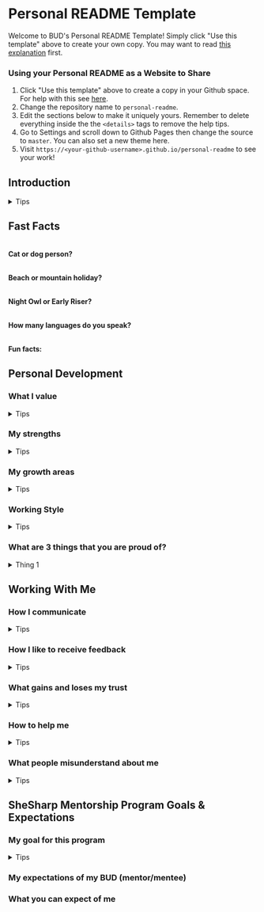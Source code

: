 # Personal README Template

Welcome to BUD's Personal README Template! Simply click "Use this template" above to create your own copy. You may want to read [this explanation](https://growwithbud.notion.site/README-Template-9d4c92efe88944a28a6d82aa33811b77) first.

### Using your Personal README as a Website to Share

1. Click "Use this template" above to create a copy in your Github space. For help with this see [here](https://docs.github.com/en/github/creating-cloning-and-archiving-repositories/creating-a-repository-from-a-template).
2. Change the repository name to `personal-readme`.
3. Edit the sections below to make it uniquely yours. Remember to delete everything inside the the `<details>` tags to remove the help tips.
4. Go to Settings and scroll down to Github Pages then change the source to `master`. You can also set a new theme here.
5. Visit `https://<your-github-username>.github.io/personal-readme` to see your work!

## Introduction


<details>
    <summary>Tips</summary>
A little bit about you!
</details>

## Fast Facts


</br><b>Cat or dog person?</b></br>

</br><b>Beach or mountain holiday?</b></br>

</br><b>Night Owl or Early Riser?</b></br>

</br><b>How many languages do you speak?</b></br>

</br><b>Fun facts:</b>

## Personal Development
### What I value
<details>
    <summary>Tips</summary>
What is important to you? What does being good at your job mean to you? What qualities in others do you appreciate?
</details>

### My strengths
<details>
    <summary>Tips</summary>
What do you love to do? What have others told you that you are good at? What can you help others with?
</details>

### My growth areas
<details>
    <summary>Tips</summary>
What do others see that you don’t? What are you working on improving? What can others help you with?
</details>

### Working Style
<details>
    <summary>Tips</summary>
What motivates you? What helps you to be productive? Do you learn best by reading/writing/hearing/doing? Do you prefer to collaborate with others or work alone?
</details>

### What are 3 things that you are proud of?
<details>
    <summary>Thing 1</summary>
    <summary>Thing 2</summary>
    <summary>Thing 3</summary>
</details>


## Working With Me

### How I communicate
<details>
    <summary>Tips</summary>
    Do you tend to communicate directly or indirectly? How do you prefer to be approached or stay in sync with others (Slack/email/video calls/phone calls)? When can others expect a response from you?
</details>

### How I like to receive feedback
<details>
    <summary>Tips</summary>
How do you prefer to receive it (written/verbal/face-to-face)? When do you prefer to receive it (when it happens/our next meeting)?
</details>

### What gains and loses my trust
<details>
    <summary>Tips</summary>
What actions can a person take to gain your trust? Conversely, what triggers you to lose trust?
</details>

### How to help me
<details>
    <summary>Tips</summary>
What is the best way to approach you? What is the best way to convey information to you?
</details>

### What people misunderstand about me
<details>
    <summary>Tips</summary>
What’s the cause of misunderstandings that you’ve had in the past? What behaviours of yours might unintentionally annoy a different personality type?
</details>


## SheSharp Mentorship Program Goals & Expectations
### My goal for this program
<details>
    <summary>Tips</summary> 
    What are you hoping to achieve in the next 12 weeks?
</details>

### My expectations of my BUD (mentor/mentee)


### What you can expect of me


